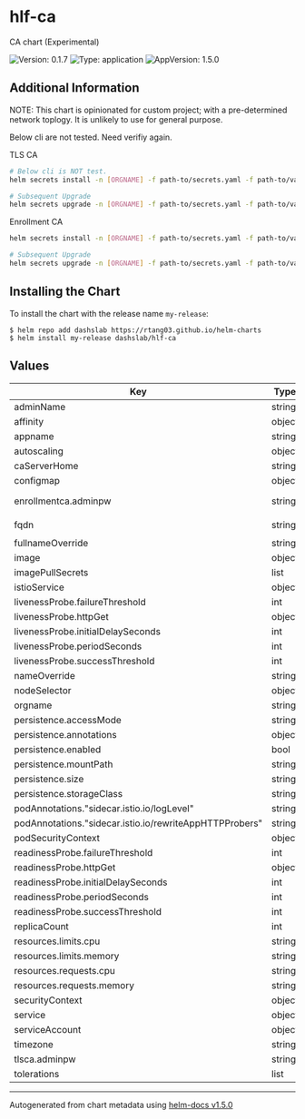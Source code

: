 # hlf-ca

CA chart (Experimental)

![Version: 0.1.7](https://img.shields.io/badge/Version-0.1.7-informational?style=flat-square) ![Type: application](https://img.shields.io/badge/Type-application-informational?style=flat-square) ![AppVersion: 1.5.0](https://img.shields.io/badge/AppVersion-1.5.0-informational?style=flat-square)

## Additional Information

NOTE: This chart is opinionated for custom project; with a pre-determined network toplogy. It is unlikely to use for general purpose.

Below cli are not tested. Need verifiy again.

TLS CA
```bash
# Below cli is NOT test.
helm secrets install -n [ORGNAME] -f path-to/secrets.yaml -f path-to/values-tls.yaml tls hlf/hlf-ca

# Subsequent Upgrade
helm secrets upgrade -n [ORGNAME] -f path-to/secrets.yaml -f path-to/values-tls.yaml tls hlf/hlf-ca
```

Enrollment CA
```bash
helm secrets install -n [ORGNAME] -f path-to/secrets.yaml -f path-to/values-enr.yaml enr hlf/hlf-ca

# Subsequent Upgrade
helm secrets upgrade -n [ORGNAME] -f path-to/secrets.yaml -f path-to/values-enr.yaml enr hlf/hlf-ca
```

## Installing the Chart

To install the chart with the release name `my-release`:

```console
$ helm repo add dashslab https://rtang03.github.io/helm-charts
$ helm install my-release dashslab/hlf-ca
```

## Values

| Key | Type | Default | Description |
|-----|------|---------|-------------|
| adminName | string | internal value | Fixture |
| affinity | object | internal value | Fixture |
| appname | string | `"enrollment-ca"` | enrollment-ca|tls-ca |
| autoscaling | object | internal value | Fixture |
| caServerHome | string | internal value | Fixture |
| configmap | object | internal value | Fixture |
| enrollmentca.adminpw | string | `"xxxx"` | enrollmentca adminpw |
| fqdn | string | `"TYPE-ORG.domain.net"` | tlsca.org1.cdi.testnet |
| fullnameOverride | string | internal value | Fixture |
| image | object | internal value | Fixture |
| imagePullSecrets | list | internal value | Fixture |
| istioService | object | internal value | Fixture |
| livenessProbe.failureThreshold | int | `3` |  |
| livenessProbe.httpGet | object | internal value | Fixture |
| livenessProbe.initialDelaySeconds | int | `20` |  |
| livenessProbe.periodSeconds | int | `10` |  |
| livenessProbe.successThreshold | int | `1` |  |
| nameOverride | string | internal value | Fixture |
| nodeSelector | object | internal value | Fixture |
| orgname | string | `"ORGNAME"` | Organization name |
| persistence.accessMode | string | internal value | Fixture |
| persistence.annotations | object | internal value | Fixture |
| persistence.enabled | bool | internal value | Fixture |
| persistence.mountPath | string | internal value | Fixture |
| persistence.size | string | `"50Mi"` |  |
| persistence.storageClass | string | internal value | Fixture |
| podAnnotations."sidecar.istio.io/logLevel" | string | `"warning"` |  |
| podAnnotations."sidecar.istio.io/rewriteAppHTTPProbers" | string | internal value | Fixture |
| podSecurityContext | object | internal value | Fixture |
| readinessProbe.failureThreshold | int | `3` |  |
| readinessProbe.httpGet | object | internal value | Fixture |
| readinessProbe.initialDelaySeconds | int | `20` |  |
| readinessProbe.periodSeconds | int | `10` |  |
| readinessProbe.successThreshold | int | `1` |  |
| replicaCount | int | internal value | Fixture |
| resources.limits.cpu | string | `"100m"` |  |
| resources.limits.memory | string | `"128Mi"` |  |
| resources.requests.cpu | string | `"50m"` |  |
| resources.requests.memory | string | `"32Mi"` |  |
| securityContext | object | internal value | Fixture |
| service | object | internal value | Fixture |
| serviceAccount | object | internal value | Fixture |
| timezone | string | `"Asia/Hong_Kong"` |  |
| tlsca.adminpw | string | `"xxxx"` | tlsca adminpw |
| tolerations | list | internal value | Fixture |

----------------------------------------------
Autogenerated from chart metadata using [helm-docs v1.5.0](https://github.com/norwoodj/helm-docs/releases/v1.5.0)
